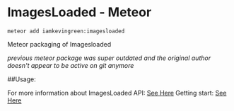 ImagesLoaded - Meteor
==========

`meteor add iamkevingreen:imagesloaded`

Meteor packaging of Imagesloaded

*previous meteor package was super outdated and the original author doesn't appear to be active on git anymore*

##Usage:

For more information about ImagesLoaded API: [See Here](https://github.com/desandro/imagesloaded.git)
Getting start: [See Here](http://desandro.github.com/imagesloaded/)
